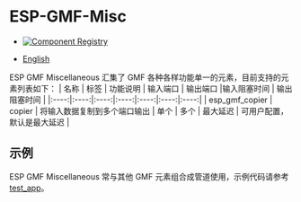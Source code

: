 # ESP-GMF-Misc

- [![Component Registry](https://components.espressif.com/components/espressif/gmf_misc/badge.svg)](https://components.espressif.com/components/espressif/gmf_misc)

- [English](./README.md)

ESP GMF Miscellaneous 汇集了 GMF 各种各样功能单一的元素，目前支持的元素列表如下：
|  名称  | 标签 | 功能说明  | 输入端口  | 输出端口  |输入阻塞时间 | 输出阻塞时间 |
|:----:|:----:|:----:|:----:|:----:|:----:|:----:|
| esp_gmf_copier | copier |  将输入数据复制到多个端口输出  | 单个 | 多个 | 最大延迟 | 可用户配置，默认是最大延迟 |

## 示例
ESP GMF Miscellaneous 常与其他 GMF 元素组合成管道使用，示例代码请参考 [test_app](../test_apps/main/elements/gmf_audio_play_el_test.c)。
